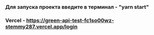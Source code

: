 ### Для запуска проекта введите в терминал - "yarn start"
### Vercel - https://green-api-test-fc1so00wz-stemmy287.vercel.app/login
